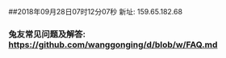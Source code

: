 ##2018年09月28日07时12分07秒 新址: 159.65.182.68
### 兔友常见问题及解答: https://github.com/wanggonging/d/blob/w/FAQ.md
